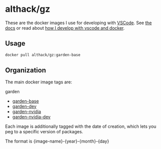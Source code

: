 # althack/gz

These are the docker images I use for developing with [VSCode](https://code.visualstudio.com/).
See [the docs](https://athackst.github.io/dockerfiles) or read about  [how I develop with vscode and docker](https://www.allisonthackston.com/articles/docker_development.html).

## Usage

```bash
docker pull althack/gz:garden-base
```

## Organization

The main docker image tags are:


garden
  
* [garden-base](https://github.com/athackst/dockerfiles/blob/main/gz/garden.Dockerfile)
* [garden-dev](https://github.com/athackst/dockerfiles/blob/main/gz/garden.Dockerfile)
* [garden-nvidia](https://github.com/athackst/dockerfiles/blob/main/gz/garden.Dockerfile)
* [garden-nvidia-dev](https://github.com/athackst/dockerfiles/blob/main/gz/garden.Dockerfile)


Each image is additionally tagged with the date of creation, which lets you peg to a specific version of packages.

The format is {image-name}-{year}-{month}-{day}